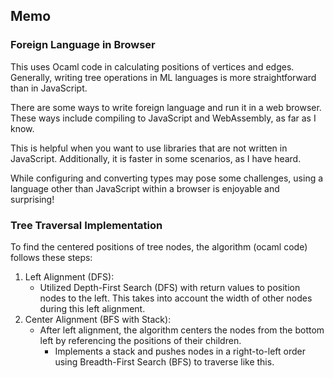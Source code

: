 ## Memo

### Foreign Language in Browser

This uses Ocaml code in calculating positions of vertices and edges.
Generally, writing tree operations in ML languages is more straightforward than in JavaScript.

There are some ways to write foreign language and run it in a web browser.
These ways include compiling to JavaScript and WebAssembly, as far as I know.

This is helpful when you want to use libraries that are not written in JavaScript.
Additionally, it is faster in some scenarios, as I have heard.

While configuring and converting types may pose some challenges,
using a language other than JavaScript within a browser is enjoyable and surprising!

### Tree Traversal Implementation

To find the centered positions of tree nodes, the algorithm (ocaml code) follows these steps:

1. Left Alignment (DFS):
    - Utilized Depth-First Search (DFS) with return values to position nodes to the left. This takes into account the width of other nodes during this left alignment.
1. Center Alignment (BFS with Stack):
    - After left alignment, the algorithm centers the nodes from the bottom left by referencing the positions of their children.
      - Implements a stack and pushes nodes in a right-to-left order using Breadth-First Search (BFS) to traverse like this.
